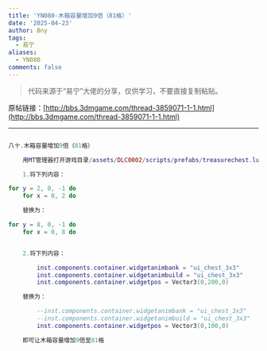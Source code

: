 ```yaml
---
title: 'YN080-木箱容量增加9倍（81格）'
date: '2025-04-23'
author: Bny
tags:
  - 易宁
aliases:
  - YN080
comments: false
---
```


> 代码来源于“易宁”大佬的分享，仅供学习，不要直接复制粘贴。

原帖链接：[http://bbs.3dmgame.com/thread-3859071-1-1.html](http://bbs.3dmgame.com/thread-3859071-1-1.html)

---

```lua  

八十.木箱容量增加9倍（81格）	用MT管理器打开游戏目录/assets/DLC0002/scripts/prefabs/treasurechest.lua文件，	1.将下列内容：for y = 2, 0, -1 do	for x = 0, 2 do	替换为：for y = 8, 0, -1 do	for x = 0, 8 do	2.将下列内容：		inst.components.container.widgetanimbank = "ui_chest_3x3"		inst.components.container.widgetanimbuild = "ui_chest_3x3"		inst.components.container.widgetpos = Vector3(0,200,0)	替换为：		--inst.components.container.widgetanimbank = "ui_chest_3x3"		--inst.components.container.widgetanimbuild = "ui_chest_3x3"		inst.components.container.widgetpos = Vector3(0,100,0)	即可让木箱容量增加9倍至81格

```  

